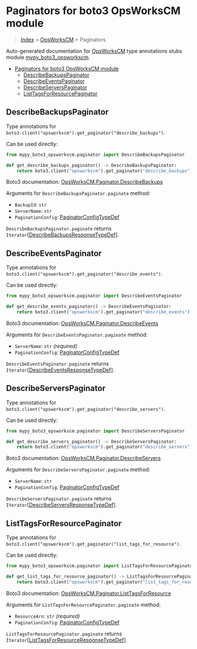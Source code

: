 # Paginators for boto3 OpsWorksCM module

> [Index](..) > [OpsWorksCM](.) > Paginators

Auto-generated documentation for
[OpsWorksCM](https://boto3.amazonaws.com/v1/documentation/api/1.17.73/reference/services/opsworkscm.html#OpsWorksCM)
type annotations stubs module
[mypy_boto3_opsworkscm](https://pypi.org/project/mypy-boto3-opsworkscm/).

- [Paginators for boto3 OpsWorksCM module](#paginators-for-boto3-opsworkscm-module)
  - [DescribeBackupsPaginator](#describebackupspaginator)
  - [DescribeEventsPaginator](#describeeventspaginator)
  - [DescribeServersPaginator](#describeserverspaginator)
  - [ListTagsForResourcePaginator](#listtagsforresourcepaginator)

## DescribeBackupsPaginator

Type annotations for
`boto3.client("opsworkscm").get_paginator("describe_backups")`.

Can be used directly:

```python
from mypy_boto3_opsworkscm.paginator import DescribeBackupsPaginator

def get_describe_backups_paginator() -> DescribeBackupsPaginator:
    return boto3.client("opsworkscm").get_paginator("describe_backups")
```

Boto3 documentation:
[OpsWorksCM.Paginator.DescribeBackups](https://boto3.amazonaws.com/v1/documentation/api/1.17.73/reference/services/opsworkscm.html#OpsWorksCM.Paginator.DescribeBackups)

Arguments for `DescribeBackupsPaginator.paginate` method:

- `BackupId`: `str`
- `ServerName`: `str`
- `PaginationConfig`:
  [PaginatorConfigTypeDef](./type_defs.md#paginatorconfigtypedef)

`DescribeBackupsPaginator.paginate` returns
`Iterator`\[[DescribeBackupsResponseTypeDef](./type_defs.md#describebackupsresponsetypedef)\].

## DescribeEventsPaginator

Type annotations for
`boto3.client("opsworkscm").get_paginator("describe_events")`.

Can be used directly:

```python
from mypy_boto3_opsworkscm.paginator import DescribeEventsPaginator

def get_describe_events_paginator() -> DescribeEventsPaginator:
    return boto3.client("opsworkscm").get_paginator("describe_events")
```

Boto3 documentation:
[OpsWorksCM.Paginator.DescribeEvents](https://boto3.amazonaws.com/v1/documentation/api/1.17.73/reference/services/opsworkscm.html#OpsWorksCM.Paginator.DescribeEvents)

Arguments for `DescribeEventsPaginator.paginate` method:

- `ServerName`: `str` *(required)*
- `PaginationConfig`:
  [PaginatorConfigTypeDef](./type_defs.md#paginatorconfigtypedef)

`DescribeEventsPaginator.paginate` returns
`Iterator`\[[DescribeEventsResponseTypeDef](./type_defs.md#describeeventsresponsetypedef)\].

## DescribeServersPaginator

Type annotations for
`boto3.client("opsworkscm").get_paginator("describe_servers")`.

Can be used directly:

```python
from mypy_boto3_opsworkscm.paginator import DescribeServersPaginator

def get_describe_servers_paginator() -> DescribeServersPaginator:
    return boto3.client("opsworkscm").get_paginator("describe_servers")
```

Boto3 documentation:
[OpsWorksCM.Paginator.DescribeServers](https://boto3.amazonaws.com/v1/documentation/api/1.17.73/reference/services/opsworkscm.html#OpsWorksCM.Paginator.DescribeServers)

Arguments for `DescribeServersPaginator.paginate` method:

- `ServerName`: `str`
- `PaginationConfig`:
  [PaginatorConfigTypeDef](./type_defs.md#paginatorconfigtypedef)

`DescribeServersPaginator.paginate` returns
`Iterator`\[[DescribeServersResponseTypeDef](./type_defs.md#describeserversresponsetypedef)\].

## ListTagsForResourcePaginator

Type annotations for
`boto3.client("opsworkscm").get_paginator("list_tags_for_resource")`.

Can be used directly:

```python
from mypy_boto3_opsworkscm.paginator import ListTagsForResourcePaginator

def get_list_tags_for_resource_paginator() -> ListTagsForResourcePaginator:
    return boto3.client("opsworkscm").get_paginator("list_tags_for_resource")
```

Boto3 documentation:
[OpsWorksCM.Paginator.ListTagsForResource](https://boto3.amazonaws.com/v1/documentation/api/1.17.73/reference/services/opsworkscm.html#OpsWorksCM.Paginator.ListTagsForResource)

Arguments for `ListTagsForResourcePaginator.paginate` method:

- `ResourceArn`: `str` *(required)*
- `PaginationConfig`:
  [PaginatorConfigTypeDef](./type_defs.md#paginatorconfigtypedef)

`ListTagsForResourcePaginator.paginate` returns
`Iterator`\[[ListTagsForResourceResponseTypeDef](./type_defs.md#listtagsforresourceresponsetypedef)\].
